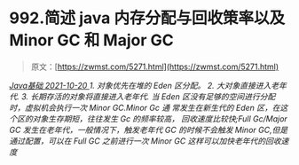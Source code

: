 <!--yml
category: 未分类
date: 0001-01-01 00:00:00
-->

# 992.简述 java 内存分配与回收策率以及 Minor GC 和 Major GC

> 原文：[https://zwmst.com/5271.html](https://zwmst.com/5271.html)

   [ *Java基础* ](https://zwmst.com/java%e5%9f%ba%e7%a1%80)*[ <time datetime="2021-10-21T00:55:53+08:00"> 2021-10-20 </time> ](https://zwmst.com/5271.html)  1.  对象优先在堆的 Eden 区分配。
2.  大对象直接进入老年代.
3.  长期存活的对象将直接进入老年代.
    当 Eden 区没有足够的空间进行分配时，虚拟机会执行一次 Minor GC.Minor Gc 通
    常发生在新生代的 Eden 区，在这个区的对象生存期短，往往发生 Gc 的频率较高，
    回收速度比较快;Full Gc/Major GC 发生在老年代，一般情况下，触发老年代 GC
    的时候不会触发 Minor GC,但是通过配置，可以在 Full GC 之前进行一次 Minor
    GC 这样可以加快老年代的回收速度*